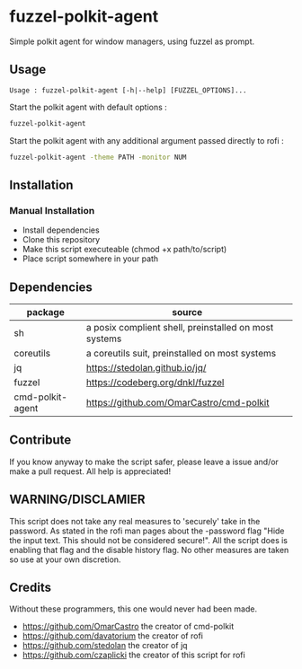 # fuzzel-polkit-agent
Simple polkit agent for window managers, using fuzzel as prompt.

## Usage
```
Usage : fuzzel-polkit-agent [-h|--help] [FUZZEL_OPTIONS]...
```

Start the polkit agent with default options :
```sh
fuzzel-polkit-agent
```

Start the polkit agent with any additional argument passed directly to rofi :
```sh
fuzzel-polkit-agent -theme PATH -monitor NUM
```

## Installation

### Manual Installation
- Install dependencies
- Clone this repository
- Make this script executeable (chmod +x path/to/script)
- Place script somewhere in your path

## Dependencies
| package          | source                                                |
|------------------|-------------------------------------------------------|
| sh               | a posix complient shell, preinstalled on most systems |
| coreutils        | a coreutils suit, preinstalled on most systems        |
| jq               | https://stedolan.github.io/jq/                        |
| fuzzel           | https://codeberg.org/dnkl/fuzzel                      |
| cmd-polkit-agent | https://github.com/OmarCastro/cmd-polkit              |


## Contribute
If you know anyway to make the script safer,
please leave a issue and/or make a pull request.
All help is appreciated!

## WARNING/DISCLAMIER
This script does not take any real measures to 'securely' take in the password.
As stated in the rofi man pages about the -password flag
   "Hide the input text. This should not be considered secure!".
All the script does is enabling that flag and the disable history flag.
No other measures are taken so use at your own discretion.

## Credits
Without these programmers, this one would never had been made.
- https://github.com/OmarCastro the creator of cmd-polkit
- https://github.com/davatorium the creator of rofi
- https://github.com/stedolan   the creator of jq
- https://github.com/czaplicki  the creator of this script for rofi



